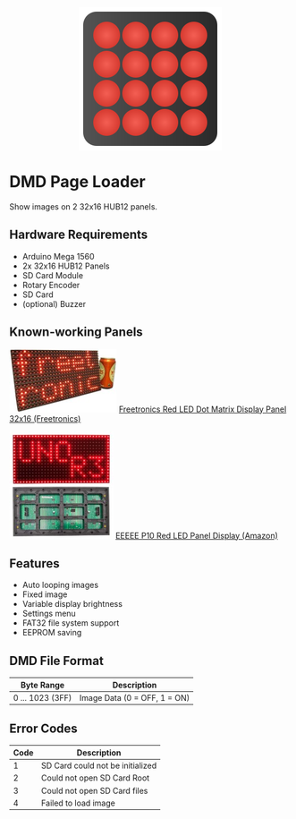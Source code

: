 <p align="center">
  <img align="center" alt="Logo" src="docs/icon.png" width=256>
</p>

# DMD Page Loader

Show images on 2 32x16 HUB12 panels. 

## Hardware Requirements

* Arduino Mega 1560
* 2x 32x16 HUB12 Panels
* SD Card Module
* Rotary Encoder
* SD Card
* (optional) Buzzer

## Known-working Panels

![Preview](docs/freetronics.jpg) [Freetronics Red LED Dot Matrix Display Panel 32x16 (Freetronics)](https://www.freetronics.com.au/products/dot-matrix-display-32x16-red)

![Preview](docs/eeeee.jpg) [EEEEE P10 Red LED Panel Display (Amazon)](https://www.amazon.com/dp/B08LNYTHZH?psc=1&ref=ppx_yo2ov_dt_b_product_details)

## Features

* Auto looping images
* Fixed image
* Variable display brightness
* Settings menu
* FAT32 file system support
* EEPROM saving

## DMD File Format

| Byte Range       |            Description             |
| ---------------- | ---------------------------------- |
| 0 ... 1023 (3FF) | Image Data (0 = OFF, 1 = ON)       |

## Error Codes

| Code |           Description            |
| ---- | -------------------------------- |
|  1   | SD Card could not be initialized |
|  2   | Could not open SD Card Root      |
|  3   | Could not open SD Card files     |
|  4   | Failed to load image             |